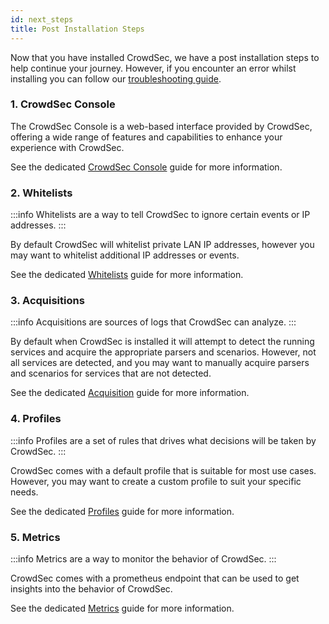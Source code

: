 ```yaml
---
id: next_steps
title: Post Installation Steps
---
```


Now that you have installed CrowdSec, we have a post installation steps to help continue your journey. However, if you encounter an error whilst installing you can follow our [troubleshooting guide](/getting_started/post_installation/troubleshoot.mdx).

### 1. CrowdSec Console

The CrowdSec Console is a web-based interface provided by CrowdSec, offering a wide range of features and capabilities to enhance your experience with CrowdSec.

See the dedicated [CrowdSec Console](/getting_started/post_installation/console.mdx) guide for more information.


### 2. Whitelists

:::info
Whitelists are a way to tell CrowdSec to ignore certain events or IP addresses.
:::

By default CrowdSec will whitelist private LAN IP addresses, however you may want to whitelist additional IP addresses or events.

See the dedicated [Whitelists](/getting_started/post_installation/whitelists.mdx) guide for more information.

### 3. Acquisitions

:::info
Acquisitions are sources of logs that CrowdSec can analyze.
:::

By default when CrowdSec is installed it will attempt to detect the running services and acquire the appropriate parsers and scenarios. However, not all services are detected, and you may want to manually acquire parsers and scenarios for services that are not detected.

See the dedicated [Acquisition](/getting_started/post_installation/acquisition.mdx) guide for more information.

### 4. Profiles

:::info
Profiles are a set of rules that drives what decisions will be taken by CrowdSec.
:::

CrowdSec comes with a default profile that is suitable for most use cases. However, you may want to create a custom profile to suit your specific needs.

See the dedicated [Profiles](/getting_started/post_installation/profiles.mdx) guide for more information.

### 5. Metrics

:::info
Metrics are a way to monitor the behavior of CrowdSec.
:::

CrowdSec comes with a prometheus endpoint that can be used to get insights into the behavior of CrowdSec.

See the dedicated [Metrics](/getting_started/post_installation/metrics.mdx) guide for more information.
